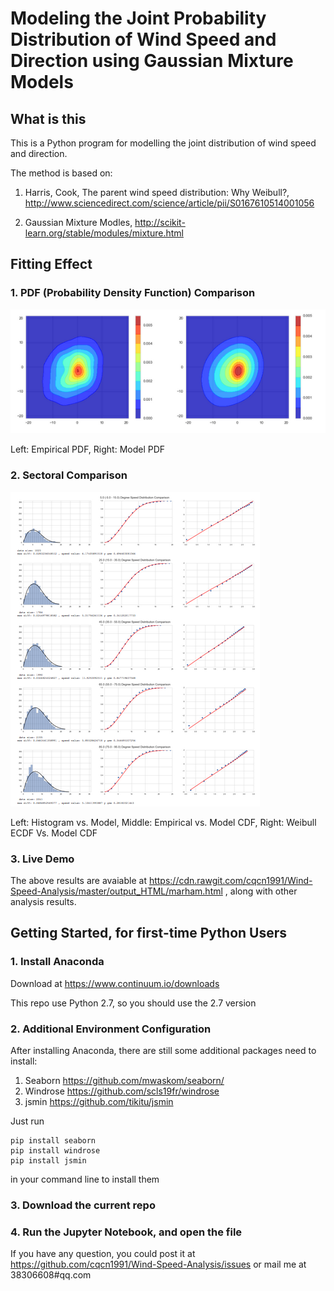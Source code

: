 # Modeling the Joint Probability Distribution of Wind Speed and Direction using Gaussian Mixture Models

## What is this

This is a Python program for modelling the joint distribution of wind speed and direction.

The method is based on:

1. Harris, Cook, The parent wind speed distribution: Why Weibull?, http://www.sciencedirect.com/science/article/pii/S0167610514001056

2. Gaussian Mixture Modles, http://scikit-learn.org/stable/modules/mixture.html

## Fitting Effect

### 1. PDF (Probability Density Function) Comparison

![](./doc/pdf_comparsion.png)

Left: Empirical PDF, Right: Model PDF

### 2. Sectoral Comparison

![](./doc/sectoral_comparison.png)

Left: Histogram vs. Model, Middle: Empirical vs. Model CDF, Right: Weibull ECDF Vs. Model CDF

### 3. Live Demo

The above results are avaiable at
https://cdn.rawgit.com/cqcn1991/Wind-Speed-Analysis/master/output_HTML/marham.html
, along with other analysis results.

## Getting Started, for first-time Python Users

### 1. Install Anaconda

Download at
https://www.continuum.io/downloads

This repo use Python 2.7, so you should use the 2.7 version

### 2. Additional Environment Configuration

After installing Anaconda, there are still some additional packages need to install:

1. Seaborn
https://github.com/mwaskom/seaborn/
2. Windrose
https://github.com/scls19fr/windrose
3. jsmin
https://github.com/tikitu/jsmin

Just run

    pip install seaborn
    pip install windrose
    pip install jsmin

in your command line to install them

### 3. Download the current repo

### 4. Run the Jupyter Notebook, and open the file


If you have any question, you could post it at
https://github.com/cqcn1991/Wind-Speed-Analysis/issues
or mail me at 38306608#qq.com